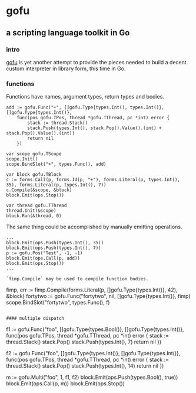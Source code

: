 # gofu
## a scripting language toolkit in Go

### intro
[gofu](https://github.com/codr7/gofu) is yet another attempt to provide the pieces needed to build a decent custom interpreter in library form, this time in Go.

### functions
Functions have names, argument types, return types and bodies.

```
add := gofu.Func("+", []gofu.Type{types.Int(), types.Int()}, []gofu.Type{types.Int()},
	func(pos gofu.TPos, thread *gofu.TThread, pc *int) error {
		stack := thread.Stack()
		stack.Push(types.Int(), stack.Pop().Value().(int) + stack.Pop().Value().(int))
		return nil
	})

var scope gofu.TScope	
scope.Init()
scope.BindSlot("+", types.Func(), add)

var block gofu.TBlock	
c := forms.Call(p, forms.Id(p, "+"), forms.Literal(p, types.Int(), 35), forms.Literal(p, types.Int(), 7))
c.Compile(&scope, &block)
block.Emit(ops.Stop())

var thread gofu.TThread
thread.Init(&scope)
block.Run(&thread, 0)
```

The same thing could be accomplished by manually emitting operations.

```
...
block.Emit(ops.Push(types.Int(), 35))
block.Emit(ops.Push(types.Int(), 7))
p := gofu.Pos("Test", -1, -1)
block.Emit(ops.Call(p, add))
block.Emit(ops.Stop())
...

`fimp.Compile` may be used to compile function bodies.

```
fimp, err := fimp.Compile(forms.Literal(p, []gofu.Type{types.Int()}, 42), &block)
fortytwo := gofu.Func("fortytwo", nil, []gofu.Type{types.Int()}, fimp)
scope.BindSlot("fortytwo", types.Func(), f)
```

#### multiple dispatch

```
f1 := gofu.Func("foo", []gofu.Type{types.Bool()}, []gofu.Type{types.Int()},
    func(pos gofu.TPos, thread *gofu.TThread, pc *int) error {
	    stack := thread.Stack()
	    stack.Pop()
	    stack.Push(types.Int(), 7)
	    return nil
    })

f2 := gofu.Func("foo", []gofu.Type{types.Int()}, []gofu.Type{types.Int()},
    func(pos gofu.TPos, thread *gofu.TThread, pc *int) error {
	    stack := thread.Stack()
	    stack.Pop()
	    stack.Push(types.Int(), 14)
	    return nil
    })

m := gofu.Multi("foo", 1, f1, f2)
block.Emit(ops.Push(types.Bool(), true))
block.Emit(ops.Call(p, m))
block.Emit(ops.Stop())	
```
